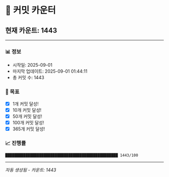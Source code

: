 # 🔢 커밋 카운터

## 현재 카운트: 1443

---

### 📊 정보
- 시작일: 2025-09-01
- 마지막 업데이트: 2025-09-01 01:44:11
- 총 커밋 수: 1443

### 🎯 목표
- [x] 1개 커밋 달성!
- [x] 10개 커밋 달성!
- [x] 50개 커밋 달성!
- [x] 100개 커밋 달성!
- [x] 365개 커밋 달성!

### 📈 진행률
```
██████████████████████████████████████████████████ 1443/100
```

---
*자동 생성됨 - 카운트: 1443*
